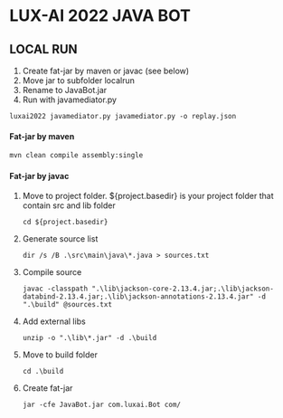 # LUX-AI 2022 JAVA BOT
## LOCAL RUN
1. Create fat-jar by maven or javac (see below)
2. Move jar to subfolder localrun
3. Rename to JavaBot.jar
4. Run with javamediator.py
```
luxai2022 javamediator.py javamediator.py -o replay.json
```
#### Fat-jar by maven
```bash
mvn clean compile assembly:single
```
#### Fat-jar by javac
1. Move to project folder. ${project.basedir} is your project folder that contain src and lib folder
    ```
    cd ${project.basedir}
    ```
2. Generate source list
    ```
    dir /s /B .\src\main\java\*.java > sources.txt
    ```
3. Compile source
    ```
    javac -classpath ".\lib\jackson-core-2.13.4.jar;.\lib\jackson-databind-2.13.4.jar;.\lib\jackson-annotations-2.13.4.jar" -d ".\build" @sources.txt
    ```
4. Add external libs
    ```
    unzip -o ".\lib\*.jar" -d .\build
    ```
5. Move to build folder
    ```
    cd .\build
    ```
6. Create fat-jar
    ```
    jar -cfe JavaBot.jar com.luxai.Bot com/
    ```
	